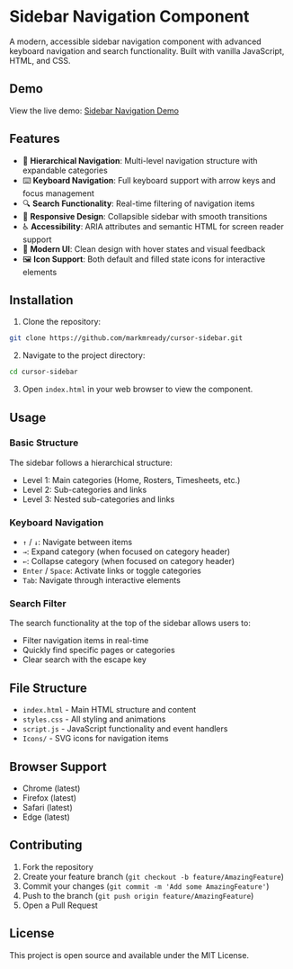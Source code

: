 # Sidebar Navigation Component

A modern, accessible sidebar navigation component with advanced keyboard navigation and search functionality. Built with vanilla JavaScript, HTML, and CSS.

## Demo

View the live demo: [Sidebar Navigation Demo](https://markmready.github.io/cursor-sidebar/)

## Features

- 🎯 **Hierarchical Navigation**: Multi-level navigation structure with expandable categories
- ⌨️ **Keyboard Navigation**: Full keyboard support with arrow keys and focus management
- 🔍 **Search Functionality**: Real-time filtering of navigation items
- 📱 **Responsive Design**: Collapsible sidebar with smooth transitions
- ♿ **Accessibility**: ARIA attributes and semantic HTML for screen reader support
- 🎨 **Modern UI**: Clean design with hover states and visual feedback
- 🖼️ **Icon Support**: Both default and filled state icons for interactive elements

## Installation

1. Clone the repository:
```bash
git clone https://github.com/markmready/cursor-sidebar.git
```

2. Navigate to the project directory:
```bash
cd cursor-sidebar
```

3. Open `index.html` in your web browser to view the component.

## Usage

### Basic Structure

The sidebar follows a hierarchical structure:
- Level 1: Main categories (Home, Rosters, Timesheets, etc.)
- Level 2: Sub-categories and links
- Level 3: Nested sub-categories and links

### Keyboard Navigation

- `↑` / `↓`: Navigate between items
- `→`: Expand category (when focused on category header)
- `←`: Collapse category (when focused on category header)
- `Enter` / `Space`: Activate links or toggle categories
- `Tab`: Navigate through interactive elements

### Search Filter

The search functionality at the top of the sidebar allows users to:
- Filter navigation items in real-time
- Quickly find specific pages or categories
- Clear search with the escape key

## File Structure

- `index.html` - Main HTML structure and content
- `styles.css` - All styling and animations
- `script.js` - JavaScript functionality and event handlers
- `Icons/` - SVG icons for navigation items

## Browser Support

- Chrome (latest)
- Firefox (latest)
- Safari (latest)
- Edge (latest)

## Contributing

1. Fork the repository
2. Create your feature branch (`git checkout -b feature/AmazingFeature`)
3. Commit your changes (`git commit -m 'Add some AmazingFeature'`)
4. Push to the branch (`git push origin feature/AmazingFeature`)
5. Open a Pull Request

## License

This project is open source and available under the MIT License. 